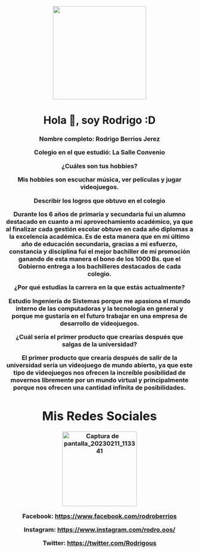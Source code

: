 <div id="header" align="center"> 
    <img src="https://media.giphy.com/media/2dhr60BbbQU63qgZbi/giphy.gif" width="250" />
    <h1 align="center">Hola 👋, soy Rodrigo :D </h1>
    <h3 align="center">Nombre completo: Rodrigo Berrios Jerez
        

       


Colegio en el que estudió: La Salle Convenio
        

¿Cuáles son tus hobbies?

Mis hobbies son escuchar música, ver películas y jugar videojuegos.

Describir los logros que obtuvo en el colegio

Durante los 6 años de primaria y secundaria fui un alumno destacado en cuanto a mi aprovechamiento académico, ya que al finalizar cada gestión escolar obtuve en cada año diplomas a la excelencia académica. Es de esta manera que en mi último año de educación secundaria, gracias a mi esfuerzo, constancia y disciplina fui el mejor bachiller de mi promoción ganando de esta manera el bono de los 1000 Bs. que el Gobierno entrega a los bachilleres destacados de cada colegio.

¿Por qué estudias la carrera en la que estás actualmente?

Estudio Ingeniería de Sistemas porque me apasiona el mundo interno de las computadoras y la tecnología en general y porque me gustaría en el futuro trabajar en una empresa de desarrollo de videojuegos.


¿Cuál sería el primer producto que crearías después que salgas de la universidad?

El primer producto que crearía después de salir de la universidad sería un videojuego de mundo abierto, ya que este tipo de videojuegos nos ofrecen la increíble posibilidad de movernos libremente por un mundo virtual y principalmente porque nos ofrecen una cantidad infinita de posibilidades.

<div id="header" align="center"> 
    <h1 align="center">Mis Redes Sociales </h1>
<img width="200" alt="Captura de pantalla_20230211_113341" src="https://user-images.githubusercontent.com/125137489/218291542-72b884d2-5940-4896-ad2d-fd67c73afc1c.png">
    
    
Facebook: https://www.facebook.com/rodroberrios
    
    
Instagram: https://www.instagram.com/rodro.oos/
    
    
Twitter: https://twitter.com/Rodrigous         
